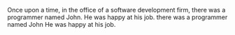 Once upon a time, in the office of a software development firm, there
was a programmer named John. He was happy at his job.
there was a programmer named John
He was happy at his job.